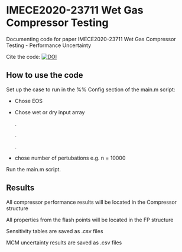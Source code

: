 # IMECE2020-23711 Wet Gas Compressor Testing
Documenting code for paper IMECE2020-23711 Wet Gas Compressor Testing - Performance Uncertainty

Cite the code: [![DOI](https://zenodo.org/badge/277748690.svg)](https://zenodo.org/badge/latestdoi/277748690)

## How to use the code
Set up the case to run in the %% Config section of the main.m script:
* Chose EOS
* Chose wet or dry input array

  .
  
  .
  
  .
  
*  chose number of pertubations e.g. n = 10000
  
  Run the main.m script.

## Results
All compressor performance results will be located in the Compressor structure

All properties from the flash points will be located in the FP structure

Sensitivity tables are saved as .csv files

MCM uncertainty results are saved as .csv files

